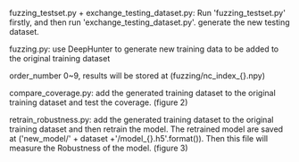 

fuzzing_testset.py + exchange_testing_dataset.py: Run 'fuzzing_testset.py' firstly, and then run 'exchange_testing_dataset.py'. generate the new testing dataset. 

fuzzing.py: use DeepHunter to generate new training data to be added to the original training dataset 

order_number 0~9, results will be stored at (fuzzing/nc_index_{}.npy)

compare_coverage.py: add the generated training dataset to the original training dataset and test the coverage. (figure 2)

retrain_robustness.py: add the generated training dataset to the original training dataset and then retrain the model. The retrained model are saved at ('new_model/' + dataset +'/model_{}.h5'.format()). Then this file will measure the Robustness of the model. (figure 3)





